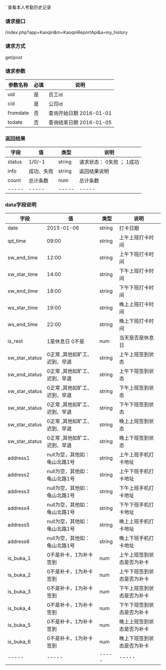` 查看本人考勤历史记录
### **请求接口**
/index.php?app=Kaoqin&m=KaoqinReportApi&a=my_history

### **请求方式**
get/post

### **请求参数**

| 参数名称  |必填|     说明      |
|------|-----|------|
| uid | 是 |   员工id   |
| cid     | 是 |   公司id   |
| fromdate     | 否 |  查询开始日期  2016-01-01  |
| todate     | 否 |  查询结束日期  2016-01-05  |




### **返回结果**
|字段       |值             |类型    |说明           |
| --------- |--------      |--------|--------       |
|status     |1/0/-1 |string |请求状态：  0失败 ； 1成功   |
|info       |成功、失败        |string         |返回结果说明    |
|count       |总计条数       |num         |总计条数    |
|-----      |-----         |-----  |-----           |


### **data字段说明**
|字段       |值             |类型    |说明           |
| --------- |--------      |--------|--------       |
|date     |2015-01-06  |string |打卡日期   |
|qd_time       |09:00        |string         |上午上班打卡时间    |
|sw_end_time       |12:00       |string         |上午下班打卡时间    |
|xw_star_time       |14:00       |string         |下午上班打卡时间    |
|xw_end_time       |18:00       |string         |下午下班打卡时间    |
|ws_star_time       |19:00       |string         |晚上上班打卡时间    |
|ws_end_time       |22:00       |string         |晚上下班打卡时间    |
|is_rest       | 1是休息日  0不是       |num         |当天是否是休息日    |
|sw_star_status       | 0正常  ,其他如旷工、迟到、早退       | string         |上午上班签到状态   |
|sw_end_status       | 0正常  ,其他如旷工、迟到、早退       | string         |上午下班签到状态   |
|xw_star_status       | 0正常  ,其他如旷工、迟到、早退       | string         |下午上班签到状态   |
|sw_star_status       | 0正常  ,其他如旷工、迟到、早退       | string         |下午下班签到状态   |
|sw_star_status       | 0正常  ,其他如旷工、迟到、早退       | string         |晚上上班签到状态   |
|sw_star_status       | 0正常  ,其他如旷工、迟到、早退       | string         |晚上下班签到状态   |
|address1       | null为空，其他如：龟山北路1号       | string         |上午上班手机打卡地址   |
|address2       | null为空，其他如：龟山北路1号       | string         |上午下班手机打卡地址   |
|address3       | null为空，其他如：龟山北路1号       | string         |下午上班手机打卡地址   |
|address4       | null为空，其他如：龟山北路1号       | string         |下午下班手机打卡地址   |
|address5       | null为空，其他如：龟山北路1号       | string         |晚上上班手机打卡地址   |
|address6       | null为空，其他如：龟山北路1号       | string         |晚上下班手机打卡地址   |
|is_buka_1       | 0不是补卡，1为补卡签到       | num         |上午上班签到状态是否为补卡   |
|is_buka_2       | 0不是补卡，1为补卡签到       | num         |上午下班签到状态是否为补卡   |
|is_buka_3       | 0不是补卡，1为补卡签到       | num         |下午上班签到状态是否为补卡   |
|is_buka_4       | 0不是补卡，1为补卡签到       | num         |下午下班签到状态是否为补卡   |
|is_buka_5       | 0不是补卡，1为补卡签到       | num         |晚上上班签到状态是否为补卡   |
|is_buka_6       | 0不是补卡，1为补卡签到       | num         |晚上下班签到状态是否为补卡   |
|-----      |-----         |-----  |-----           |